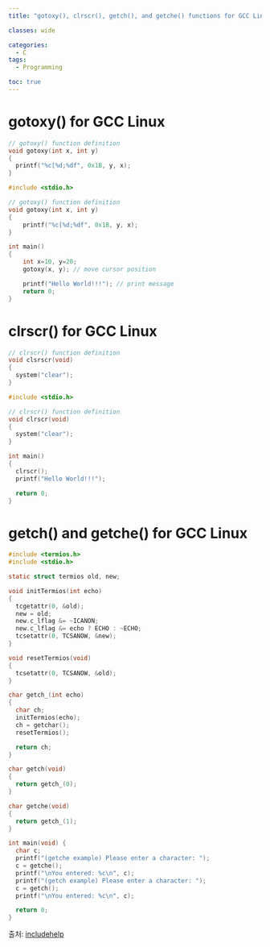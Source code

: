 ```yaml
---
title: "gotoxy(), clrscr(), getch(), and getche() functions for GCC Linux."

classes: wide

categories:
  - C
tags:
  - Programming

toc: true
---
```




# gotoxy() for GCC Linux
```c
// gotoxy() function definition
void gotoxy(int x, int y)
{
  printf("%c[%d;%df", 0x1B, y, x);
}
```


```c
#include <stdio.h>

// gotoxy() function definition
void gotoxy(int x, int y)
{
    printf("%c[%d;%df", 0x1B, y, x);
}

int main()
{
    int x=10, y=20;
    gotoxy(x, y); // move cursor position

    printf("Hello World!!!"); // print message
    return 0;
}
```

# clrscr() for GCC Linux

```c
// clrscr() function definition
void clsrscr(void)
{
  system("clear");
}
```

```c
#include <stdio.h>

// clrscr() function definition
void clrscr(void)
{
  system("clear");
}

int main()
{
  clrscr();
  printf("Hello World!!!");

  return 0;
}
```

# getch() and getche() for GCC Linux

```c
#include <termios.h>
#include <stdio.h>

static struct termios old, new;

void initTermios(int echo)
{
  tcgetattr(0, &old);
  new = old;
  new.c_lflag &= ~ICANON;
  new.c_lflag &= echo ? ECHO : ~ECHO;
  tcsetattr(0, TCSANOW, &new);
}

void resetTermios(void)
{
  tcsetattr(0, TCSANOW, &old);
}

char getch_(int echo)
{
  char ch;
  initTermios(echo);
  ch = getchar();
  resetTermios();

  return ch;
}

char getch(void)
{
  return getch_(0);
}

char getche(void)
{
  return getch_(1);
}

int main(void) {
  char c;
  printf("(getche example) Please enter a character: ");
  c = getche();
  printf("\nYou entered: %c\n", c);
  printf("(getch example) Please enter a character: ");
  c = getch();
  printf("\nYou entered: %c\n", c);

  return 0;
}
```

출처: [includehelp][includehelplink]

[includehelplink]: https://www.includehelp.com/c-programs/gotoxy-clrscr-getch-getche-for-gcc-linux.aspx

